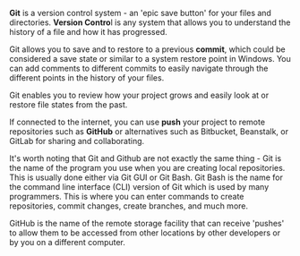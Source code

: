 **Git** is a version control system - an 'epic save button' for your files and directories. **Version Contro**l is any system that allows you to understand the history of a file and how it has progressed.

Git allows you to save and to restore to a previous **commit**, which could be considered a save state or similar to a system restore point in Windows. You can add comments to different commits to easily navigate through the different points in the history of your files.

Git enables you to review how your project grows and easily look at or restore file states from the past. 

If connected to the internet, you can use **push** your project to remote repositories such as **GitHub** or alternatives such as Bitbucket, Beanstalk, or GitLab for sharing and collaborating.

It's worth noting that Git and Github are not exactly the same thing - Git is the name of the program you use when you are creating local repositories. This is usually done either via Git GUI or Git Bash. Git Bash is the name for the command line interface (CLI) version of Git which is used by many programmers. This is where you can enter commands to create repositories, commit changes, create branches, and much more.

GitHub is the name of the remote storage facility that can receive 'pushes' to allow them to be accessed from other locations by other developers or by you on a different computer.